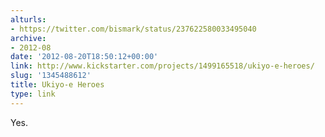 ```yaml
---
alturls:
- https://twitter.com/bismark/status/237622580033495040
archive:
- 2012-08
date: '2012-08-20T18:50:12+00:00'
link: http://www.kickstarter.com/projects/1499165518/ukiyo-e-heroes/
slug: '1345488612'
title: Ukiyo-e Heroes
type: link
---
```


Yes.


